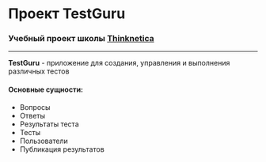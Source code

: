 # Проект TestGuru
### Учебный проект школы <a href="https://thinknetica.com" target="_blank">Thinknetica</a></h2>
---
**TestGuru** - приложение для создания, управления и выполнения различных тестов

#### Основные сущности:
* Вопросы
* Ответы
* Результаты теста
* Тесты
* Пользователи
* Публикация результатов

